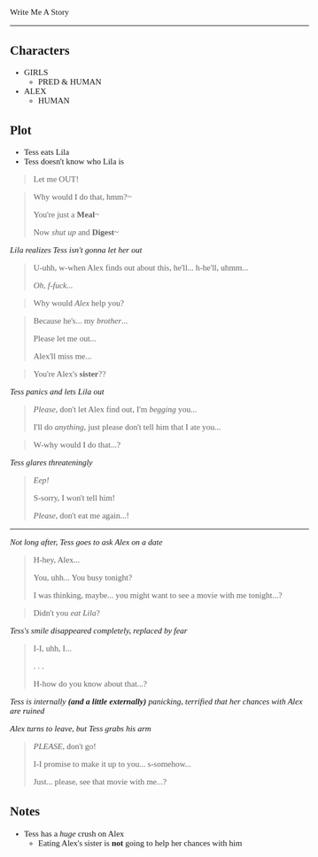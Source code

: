 <Style>
    Body {
        Font-size: 15px;
        Font-family: Verdana;
    };
</Style>

Write Me A Story
****************
Characters
----------
- GIRLS
    - PRED & HUMAN
- ALEX
    - HUMAN

Plot
----
- Tess eats Lila
- Tess doesn't know who Lila is
> Let me OUT!

> Why would I do that, hmm?\~
>
> You're just a __Meal__\~
>
> Now _shut up_ and __Digest__\~

*Lila realizes Tess isn't gonna let her out*
> U-uhh, w-when Alex finds out about this, he'll... h-he'll, uhmm...
>
> _Oh, f-fuck..._

> Why would _Alex_ help you?

> Because he's... my _brother_...
>
> Please let me out...
>
> Alex'll miss me...

> You're Alex's __sister__??

*Tess panics and lets Lila out*

> _Please_, don't let Alex find out, I'm _begging_ you...
>
> I'll do _anything_, just please don't tell him that I ate you...

> W-why would I do that...?
    
*Tess glares threateningly*

> _Eep!_
>
> S-sorry, I won't tell him!
>
> _Please_, don't eat me again...!

***

*Not long after, Tess goes to ask Alex on a date*

> H-hey, Alex...
>
> You, uhh... You busy tonight?
>
> I was thinking, maybe... you might want to see a movie with me tonight...?

> Didn't you _eat Lila_?

*Tess's smile disappeared completely, replaced by fear*

> I-I, uhh, I...
>
> . . .
>
> H-how do you know about that...?
    
*Tess is internally __(and a little externally)__ panicking, terrified that her chances with Alex are ruined*

*Alex turns to leave, but Tess grabs his arm*

> _PLEASE_, don't go!
>
> I-I promise to make it up to you... s-somehow...
>
> Just... please, see that movie with me...?

Notes
-----
- Tess has a _huge_ crush on Alex
    - Eating Alex's sister is __not__ going to help her chances with him